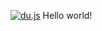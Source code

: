 [![du.js](https://raw.githubusercontent.com/ausername-1/du.js/main/assets/du-small.png "du.js")](https://github.com/ausername-1/du.js "du.js")
Hello world!
